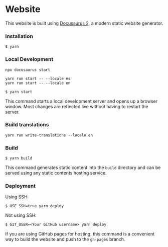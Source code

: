 # Website

This website is built using [Docusaurus 2](https://docusaurus.io/), a modern static website generator.

### Installation

```
$ yarn
```

### Local Development

```
npx docusaurus start
```

```
yarn run start -- --locale es
yarn run start -- --locale en
```


```
$ yarn start
```

This command starts a local development server and opens up a browser window. Most changes are reflected live without having to restart the server.

### Build translations
```
yarn run write-translations --locale en
```

### Build

```
$ yarn build
```

This command generates static content into the `build` directory and can be served using any static contents hosting service.

### Deployment

Using SSH:

```
$ USE_SSH=true yarn deploy
```

Not using SSH:

```
$ GIT_USER=<Your GitHub username> yarn deploy
```

If you are using GitHub pages for hosting, this command is a convenient way to build the website and push to the `gh-pages` branch.
